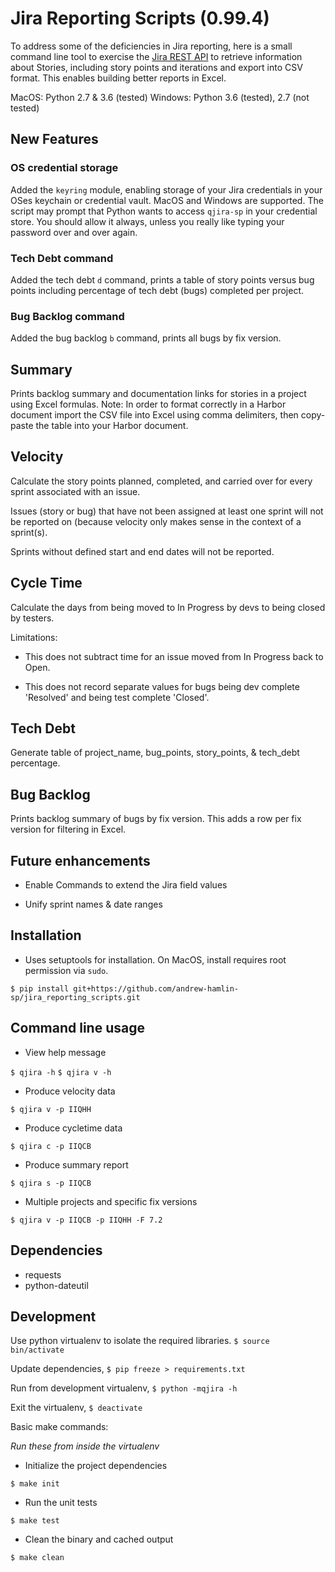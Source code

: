 # Jira Reporting Scripts (0.99.4)

To address some of the deficiencies in Jira reporting, here is a small command line tool to 
exercise the [Jira REST API](https://docs.atlassian.com/jira/REST/cloud/) to retrieve information about Stories,
including story points and iterations and export into CSV format. This enables building better reports in Excel.

MacOS:   Python 2.7 & 3.6 (tested)
Windows: Python 3.6 (tested), 2.7 (not tested)

## New Features

### OS credential storage

Added the `keyring` module, enabling storage of your Jira credentials in your OSes keychain or credential vault. MacOS and Windows are supported. The script may prompt that Python wants to access `qjira-sp` in your credential store. You should allow it always, unless you really like typing your password over and over again.

### Tech Debt command

Added the tech debt `d` command, prints a table of story points versus bug points including percentage of tech debt (bugs) completed per project.

### Bug Backlog command

Added the bug backlog `b` command, prints all bugs by fix version.

## Summary

Prints backlog summary and documentation links for stories in a project using Excel formulas. Note: In order to
format correctly in a Harbor document import the CSV file into Excel using comma delimiters, then copy-paste the
table into your Harbor document.

## Velocity

Calculate the story points planned, completed, and carried over for every sprint associated with an issue.

Issues (story or bug) that have not been assigned at least one sprint will not be reported on (because velocity only makes sense in the context of a sprint(s).

Sprints without defined start and end dates will not be reported.

## Cycle Time

Calculate the days from being moved to In Progress by devs to being closed by testers.

Limitations: 

  * This does not subtract time for an issue moved from In Progress back to Open. 

  * This does not record separate values for bugs being dev complete 'Resolved' and being test complete 'Closed'.

## Tech Debt

Generate table of project_name, bug_points, story_points, & tech_debt percentage.

## Bug Backlog

Prints backlog summary of bugs by fix version. This adds a row per fix version for filtering in Excel.

## Future enhancements

  *  Enable Commands to extend the Jira field values

  *  Unify sprint names & date ranges

## Installation

  * Uses setuptools for installation. On MacOS, install requires root permission via `sudo`. 

`$ pip install git+https://github.com/andrew-hamlin-sp/jira_reporting_scripts.git`

## Command line usage

  * View help message
  
`$ qjira -h`
`$ qjira v -h`

  * Produce velocity data
  
`$ qjira v -p IIQHH`
  
  * Produce cycletime data
  
`$ qjira c -p IIQCB`

  * Produce summary report

`$ qjira s -p IIQCB`

  * Multiple projects and specific fix versions
  
`$ qjira v -p IIQCB -p IIQHH -F 7.2`

## Dependencies

  * requests
  * python-dateutil

## Development

Use python virtualenv to isolate the required libraries. `$ source bin/activate`

Update dependencies, `$ pip freeze > requirements.txt`

Run from development virtualenv, `$ python -mqjira -h`

Exit the virtualenv, `$ deactivate`

Basic make commands: 

*Run these from inside the virtualenv*

  * Initialize the project dependencies

`$ make init`

  * Run the unit tests

`$ make test`

  * Clean the binary and cached output
  
`$ make clean`

  
